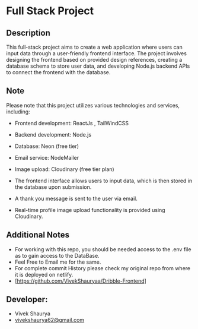 # Full Stack Project

## Description
This full-stack project aims to create a web application where users can input data through a user-friendly frontend interface. The project involves designing the frontend based on provided design references, creating a database schema to store user data, and developing Node.js backend APIs to connect the frontend with the database.

## Note
Please note that this project utilizes various technologies and services, including:
- Frontend development: ReactJs , TailWindCSS
- Backend development: Node.js
- Database: Neon (free tier)
- Email service: NodeMailer
- Image upload: Cloudinary (free tier plan)

- The frontend interface allows users to input data, which is then stored in the database upon submission.
- A thank you message is sent to the user via email.
- Real-time profile image upload functionality is provided using Cloudinary.

## Additional Notes
- For working with this repo, you should be needed access to the .env file as to gain access to the DataBase.
- Feel Free to Email me for the same.
- For complete commit History please check my original repo from where it is deployed on netlify.
- [https://github.com/VivekShauryaa/Dribble-Frontend] 


## Developer:
- Vivek Shaurya
- vivekshaurya62@gmail.com
